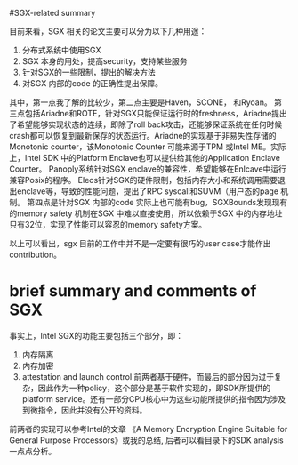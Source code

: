 #SGX-related summary

目前来看，SGX 相关的论文主要可以分为以下几种用途：
1. 分布式系统中使用SGX
2. SGX 本身的用处，提高security，支持某些服务
3. 针对SGX的一些限制，提出的解决方法
4. 对SGX 内部的code 的正确性提出保障。

其中，第一点我了解的比较少，第二点主要是Haven，SCONE， 和Ryoan。
第三点包括Ariadne和ROTE，针对SGX只能保证运行时的freshness，Ariadne提出了希望能够实现状态的连续，即除了roll back攻击，还能够保证系统在任何时候crash都可以恢复到最新保存的状态运行。Ariadne的实现基于非易失性存储的Monotonic counter，该Monotonic Counter 可能来源于TPM 或Intel ME。实际上，Intel SDK 中的Platform Enclave也可以提供给其他的Application Enclave Counter。
Panoply系统针对SGX enclave的兼容性，希望能够在Enlcave中运行兼容Posix的程序。
Eleos针对SGX的硬件限制，包括内存大小和系统调用需要退出enclave等，导致的性能问题，提出了RPC syscall和SUVM（用户态的page 机制。
第四点是针对SGX 内部的code 实际上也可能有bug，SGXBounds发现现有的memory safety 机制在SGX 中难以直接使用，所以依赖于SGX 中的内存地址只有32位，实现了性能可以容忍的memory safety方案。

以上可以看出，sgx 目前的工作中并不是一定要有很巧的user case才能作出contribution。

# brief summary and comments of SGX

事实上，Intel SGX的功能主要包括三个部分，即：
1. 内存隔离
2. 内存加密
3. attestation and launch control
前两者基于硬件，而最后的部分因为过于复杂，因此作为一种policy，这个部分是基于软件实现的，即SDK所提供的platform service。还有一部分CPU核心中为这些功能所提供的指令因为涉及到微指令，因此并没有公开的资料。

前两者的实现可以参考Intel的文章 《A Memory Encryption Engine Suitable for General Purpose Processors》或我的总结, 后者可以看目录下的SDK analysis一点点分析。
